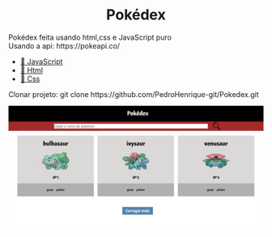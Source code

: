 <h1 align="center">Pokédex</h1>

<p align="left">
  Pokédex feita usando html,css e JavaScript puro<br>
  Usando a api: https://pokeapi.co/
</p>

<p align="left">
    <ul>
        <li><a href="https://developer.mozilla.org/pt-BR/docs/Aprender/JavaScript">🔗 JavaScript</a></li>
        <li><a href="https://developer.mozilla.org/pt-BR/docs/Web/HTML">🔗 Html</a></li>
        <li><a href="https://developer.mozilla.org/pt-BR/docs/Web/CSS">🔗 Css</a></li>
    </ul>
</p>

<p align="left">
    Clonar projeto: git clone https://github.com/PedroHenrique-git/Pokedex.git
</p>
 
 ![VISUAL](captura.PNG)
